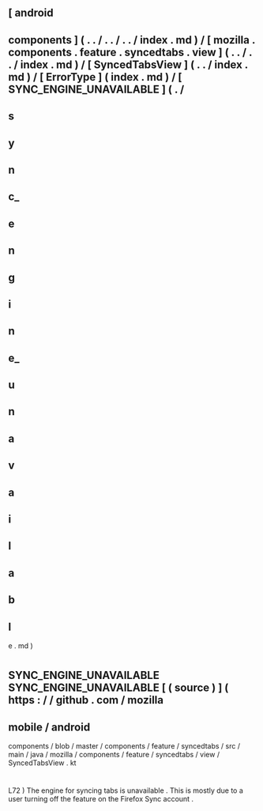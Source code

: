 [
android
-
components
]
(
.
.
/
.
.
/
.
.
/
index
.
md
)
/
[
mozilla
.
components
.
feature
.
syncedtabs
.
view
]
(
.
.
/
.
.
/
index
.
md
)
/
[
SyncedTabsView
]
(
.
.
/
index
.
md
)
/
[
ErrorType
]
(
index
.
md
)
/
[
SYNC_ENGINE_UNAVAILABLE
]
(
.
/
-
s
-
y
-
n
-
c_
-
e
-
n
-
g
-
i
-
n
-
e_
-
u
-
n
-
a
-
v
-
a
-
i
-
l
-
a
-
b
-
l
-
e
.
md
)
#
SYNC_ENGINE_UNAVAILABLE
SYNC_ENGINE_UNAVAILABLE
[
(
source
)
]
(
https
:
/
/
github
.
com
/
mozilla
-
mobile
/
android
-
components
/
blob
/
master
/
components
/
feature
/
syncedtabs
/
src
/
main
/
java
/
mozilla
/
components
/
feature
/
syncedtabs
/
view
/
SyncedTabsView
.
kt
#
L72
)
The
engine
for
syncing
tabs
is
unavailable
.
This
is
mostly
due
to
a
user
turning
off
the
feature
on
the
Firefox
Sync
account
.
